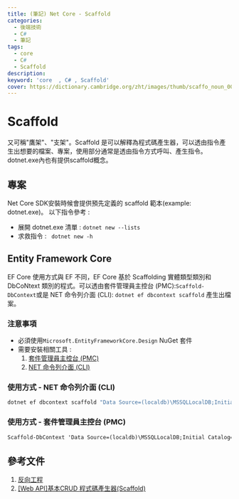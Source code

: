 ```yaml
---
title: (筆記) Net Core - Scaffold 
categories: 
  - 後端技術
  - C# 
  - 筆記
tags: 
  - core
  - C#
  - Scaffold
description:
keyword: 'core  , C# , Scaffold'
cover: https://dictionary.cambridge.org/zht/images/thumb/scaffo_noun_002_32226.jpg?version=5.0.248
---
```


# Scaffold 
又可稱"鷹架"、"支架"。Scaffold 是可以解釋為程式碼產生器，可以透由指令產生出想要的檔案、專案，使用部分通常是透由指令方式呼叫、產生指令。dotnet.exe內也有提供scaffold概念。

## 專案
Net Core SDK安裝時候會提供預先定義的 scaffold 範本(example: dotnet.exe)。 以下指令參考 : 
- 展開 dotnet.exe 清單 : ```dotnet new --lists ```
- 求救指令 : ``` dotnet new -h```


## Entity Framework Core 
EF Core 使用方式與 EF 不同，EF Core 基於 Scaffolding 實體類型類別和 DbCoNtext 類別的程式。可以透由套件管理員主控台 (PMC):```Scaffold-DbContext```或是 NET 命令列介面 (CLI): ```dotnet ef dbcontext scaffold``` 產生出檔案。

### 注意事項
- 必須使用```Microsoft.EntityFrameworkCore.Design``` NuGet 套件
- 需要安裝相關工具 : 
  1. [套件管理員主控台 (PMC)](https://docs.microsoft.com/zh-tw/ef/core/cli/powershell)
  2. [NET 命令列介面 (CLI)](https://docs.microsoft.com/zh-tw/ef/core/cli/dotnet)

### 使用方式 - NET 命令列介面 (CLI)
```cmd
dotnet ef dbcontext scaffold "Data Source=(localdb)\MSSQLLocalDB;Initial Catalog=Chinook" Microsoft.EntityFrameworkCore.SqlServer
```

### 使用方式 - 套件管理員主控台 (PMC)
```cmd
Scaffold-DbContext 'Data Source=(localdb)\MSSQLLocalDB;Initial Catalog=Chinook' Microsoft.EntityFrameworkCore.SqlServer
```

## 參考文件
1. [反向工程](https://docs.microsoft.com/zh-tw/ef/core/managing-schemas/scaffolding?tabs=dotnet-core-cli)
2. [[Web API]基本CRUD 程式碼產生器(Scaffold)](https://dotblogs.com.tw/stanley14/2016/07/02/193832)